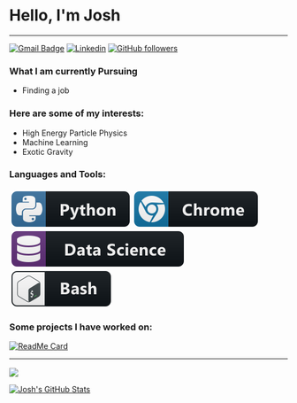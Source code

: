 # Hello, I'm Josh
*****
[![Gmail Badge](https://img.shields.io/badge/-apanavicius.josh146@gmail.com-c14438?style=flat-square&logo=Gmail&logoColor=white&link=mailto:apanavicius.josh146@gmail.com)](mailto:apanavicius.josh146@gmail.com)
[![Linkedin](https://img.shields.io/badge/-LinkedIn-222222?style=flat-square&logo=Linkedin&logoColor=white&link=https://www.linkedin.com/in/joshua-apanavicius/)](https://www.linkedin.com/in/joshua-apanavicius/)
[![GitHub followers](https://img.shields.io/github/followers/japanavi.svg?style=social&label=Follow)](https://github.com/japanavi?tab=followers)

### What I am currently Pursuing
- Finding a job

### Here are some of my interests:
- High Energy Particle Physics
- Machine Learning
- Exotic Gravity

### Languages and Tools:

<p align="left">
 <img src="https://raw.githubusercontent.com/8bithemant/8bithemant/master/svg/dev/languages/python.svg" alt="Twitter" style="vertical-align:top; margin:4px"><img src="https://raw.githubusercontent.com/8bithemant/8bithemant/master/svg/dev/misc/chrome.svg" alt="Twitter" style="vertical-align:top; margin:4px"><img src="https://raw.githubusercontent.com/8bithemant/8bithemant/master/svg/dev/misc/datascience.svg" alt="Twitter" style="vertical-align:top; margin:4px"><img src="https://raw.githubusercontent.com/8bithemant/8bithemant/master/svg/dev/tools/bash.svg" alt="Twitter" style="vertical-align:top; margin:4px"><img>
</p>

### Some projects I have worked on:

[![ReadMe Card](https://github-readme-stats.vercel.app/api/pin/?username=japanavi&repo=morse_vqe&title_color=fff&icon_color=79ff97&text_color=9f9f9f&bg_color=151515)](https://github.com/japanavi/morse_vqe)

*****

<a href="https://github.com/japanavi">
  <img align="center" src="https://github-readme-stats.vercel.app/api/top-langs/?username=japanavi&title_color=fff&icon_color=79ff97&text_color=9f9f9f&bg_color=151515" />
</a>

[![Josh's GitHub Stats](https://github-readme-stats.vercel.app/api?username=japanavi&show_icons=true&title_color=fff&icon_color=79ff97&text_color=9f9f9f&bg_color=151515)](https://github.com/anuraghazra/github-readme-stats)
